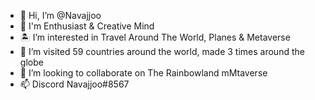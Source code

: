 - 👋 Hi, I’m @Navajjoo
- 👀 I'm Enthusiast & Creative Mind
- 🏝️ I’m interested in Travel Around The World, Planes & Metaverse
- 🌱 I’m visited 59 countries around the world, made 3 times around the globe
- 💞️ I’m looking to collaborate on The Rainbowland mMtaverse
- 📫 Discord Navajjoo#8567

<!---
Cherokkee888/Cherokkee888 is a ✨ special ✨ repository because its `README.md` (this file) appears on your GitHub profile.
You can click the Preview link to take a look at your changes.
--->
